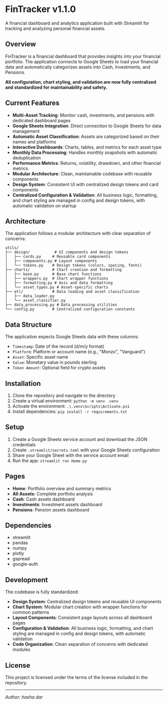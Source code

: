 # FinTracker v1.1.0

A financial dashboard and analytics application built with Streamlit for tracking and analyzing personal financial assets.

## Overview

FinTracker is a financial dashboard that provides insights into your financial portfolio. The application connects to Google Sheets to load your financial data and automatically categorizes assets into Cash, Investments, and Pensions.

**All configuration, chart styling, and validation are now fully centralized and standardized for maintainability and safety.**

## Current Features

- **Multi-Asset Tracking**: Monitor cash, investments, and pensions with dedicated dashboard pages
- **Google Sheets Integration**: Direct connection to Google Sheets for data management
- **Automatic Asset Classification**: Assets are categorized based on their names and platforms
- **Interactive Dashboards**: Charts, tables, and metrics for each asset type
- **Monthly Data Processing**: Handles monthly snapshots with automatic deduplication
- **Performance Metrics**: Returns, volatility, drawdown, and other financial metrics
- **Modular Architecture**: Clean, maintainable codebase with reusable components
- **Design System**: Consistent UI with centralized design tokens and card components
- **Centralized Configuration & Validation**: All business logic, formatting, and chart styling are managed in config and design tokens, with automatic validation on startup

## Architecture

The application follows a modular architecture with clear separation of concerns:

```
utils/
├── design/           # UI components and design tokens
│   ├── cards.py     # Reusable card components
│   ├── components.py # Layout components
│   └── tokens.py    # Design tokens (colors, spacing, fonts)
├── charts/          # Chart creation and formatting
│   ├── base.py      # Base chart functions
│   ├── wrappers.py  # Chart wrapper functions
│   ├── formatting.py # Axis and data formatting
│   └── asset_types.py # Asset-specific charts
├── etl/             # Data loading and asset classification
│   ├── data_loader.py
│   └── asset_classifier.py
├── data_processing.py # Data processing utilities
└── config.py        # Centralized configuration constants
```

## Data Structure

The application expects Google Sheets data with these columns:
- `Timestamp`: Date of the record (d/m/y format)
- `Platform`: Platform or account name (e.g., "Monzo", "Vanguard")
- `Asset`: Specific asset name
- `Value`: Monetary value in pounds sterling
- `Token Amount`: Optional field for crypto assets

## Installation

1. Clone the repository and navigate to the directory
2. Create a virtual environment: `python -m venv .venv`
3. Activate the environment: `.\.venv\Scripts\Activate.ps1`
4. Install dependencies: `pip install -r requirements.txt`

## Setup

1. Create a Google Sheets service account and download the JSON credentials
2. Create `.streamlit/secrets.toml` with your Google Sheets configuration
3. Share your Google Sheet with the service account email
4. Run the app: `streamlit run Home.py`

## Pages

- **Home**: Portfolio overview and summary metrics
- **All Assets**: Complete portfolio analysis
- **Cash**: Cash assets dashboard
- **Investments**: Investment assets dashboard  
- **Pensions**: Pension assets dashboard

## Dependencies

- streamlit
- pandas
- numpy
- plotly
- gspread
- google-auth

## Development

The codebase is fully standardized:

- **Design System**: Centralized design tokens and reusable UI components
- **Chart System**: Modular chart creation with wrapper functions for common patterns
- **Layout Components**: Consistent page layouts across all dashboard pages
- **Configuration & Validation**: All business logic, formatting, and chart styling are managed in config and design tokens, with automatic validation
- **Code Organization**: Clean separation of concerns with dedicated modules

## License

This project is licensed under the terms of the license included in the repository.

---

*Author: hasha dar*